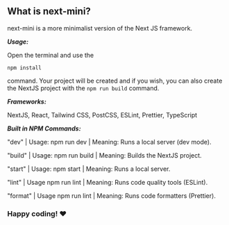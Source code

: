 ## What is next-mini?

next-mini is ​​a more minimalist version of the Next JS framework.


_**Usage:**_

Open the terminal and use the 
```
npm install
```
 command. Your project will be created and if you wish, you can also create the NextJS project with the 
 ```npm run build``` command.

_**Frameworks:**_

NextJS, React, Tailwind CSS, PostCSS, ESLint, Prettier, TypeScript

_**Built in NPM Commands:**_              

"dev" | Usage: npm run dev | Meaning: Runs a local server (dev mode).

"build" | Usage: npm run build | Meaning: Builds the NextJS project.

"start" | Usage: npm start | Meaning: Runs a local server.

"lint" | Usage npm run lint | Meaning: Runs code quality tools (ESLint).

"format" | Usage npm run lint | Meaning: Runs code formatters (Prettier).

### Happy coding! ❤️
